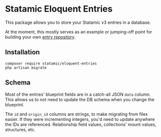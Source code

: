 # Statamic Eloquent Entries

This package allows you to store your Statamic v3 entries in a database.

At the moment, this mostly serves as an example or jumping-off point for building your own [entry repository](https://statamic.dev/extending/repositories).

## Installation

```
composer require statamic/eloquent-entries
php artisan migrate
```

## Schema

Most of the entries' blueprint fields are in a catch-all JSON `data` column. This allows us to not need to update the DB schema when you change the blueprint.

The `id` and `origin_id` columns are strings, to make migrating from files easier. If they were incrementing integers, you'd need to update anywhere the IDs
are referenced. Relationship field values, collections' mount values, structures, etc.
